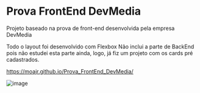 # Prova FrontEnd DevMedia

 Projeto baseado na prova de front-end desenvolvida pela empresa DevMedia
 
 Todo o layout foi desenvolvido com Flexbox
 Não inclui a parte de BackEnd pois não estudei esta parte ainda, logo, já fiz um projeto com os cards pré cadastrados.
 
https://moajr.github.io/Prova_FrontEnd_DevMedia/

![image](https://user-images.githubusercontent.com/99083242/174316813-38a53adb-331f-4e2a-8d72-10a4bc0f9b78.png)
